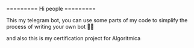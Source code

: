 ========= Hi people =========

This my telegram bot, you can use some parts of my code to simplify the process of writing your own bot 🙂🙏

and also this is my certification project for Algoritmica
